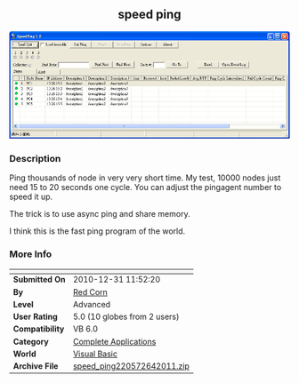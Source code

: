 ﻿<div align="center">

## speed ping

<img src="PIC2011642315222448.jpg">
</div>

### Description

Ping thousands of node in very very short time. My test, 10000 nodes just need 15 to 20 seconds one cycle. You can adjust the pingagent number to speed it up.

The trick is to use async ping and share memory.

I think this is the fast ping program of the world.
 
### More Info
 


<span>             |<span>
---                |---
**Submitted On**   |2010-12-31 11:52:20
**By**             |[Red Corn](https://github.com/Planet-Source-Code/PSCIndex/blob/master/ByAuthor/red-corn.md)
**Level**          |Advanced
**User Rating**    |5.0 (10 globes from 2 users)
**Compatibility**  |VB 6\.0
**Category**       |[Complete Applications](https://github.com/Planet-Source-Code/PSCIndex/blob/master/ByCategory/complete-applications__1-27.md)
**World**          |[Visual Basic](https://github.com/Planet-Source-Code/PSCIndex/blob/master/ByWorld/visual-basic.md)
**Archive File**   |[speed\_ping220572642011\.zip](https://github.com/Planet-Source-Code/red-corn-speed-ping__1-73936/archive/master.zip)








